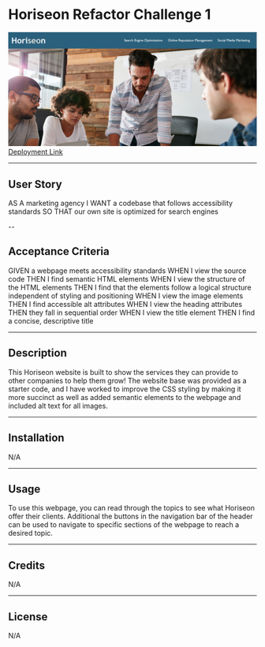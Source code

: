 # Horiseon Refactor Challenge 1

![Webpage Preview](./assets/images/preview.png)
[Deployment Link](https://tykervella.github.io/Horiseonified-/)

---

## User Story 

AS A marketing agency
I WANT a codebase that follows accessibility standards
SO THAT our own site is optimized for search engines

--

## Acceptance Criteria 

GIVEN a webpage meets accessibility standards
WHEN I view the source code
THEN I find semantic HTML elements
WHEN I view the structure of the HTML elements
THEN I find that the elements follow a logical structure independent of styling and positioning
WHEN I view the image elements
THEN I find accessible alt attributes
WHEN I view the heading attributes
THEN they fall in sequential order
WHEN I view the title element
THEN I find a concise, descriptive title

---

## Description

This Horiseon website is built to show the services they can provide to other companies to help them grow! The website base was provided as a starter code, and I have worked to improve the CSS styling by making it more succinct as well as added semantic elements to the webpage and included alt text for all images. 

---

## Installation

N/A

---

## Usage

To use this webpage, you can read through the topics to see what Horiseon offer their clients. Additional the buttons in the navigation bar of the header can be used to navigate to specific sections of the webpage to reach a desired topic. 

---

## Credits

N/A

---

## License

N/A
